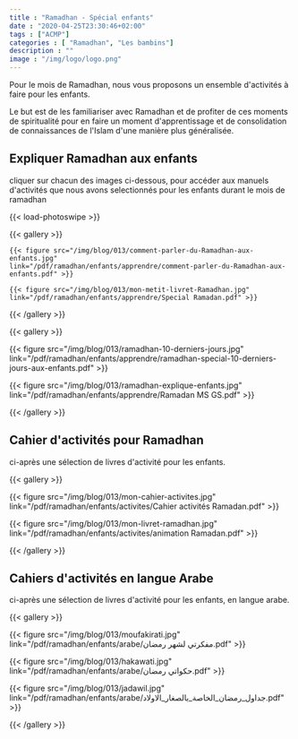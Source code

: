 ```yaml
---
title : "Ramadhan - Spécial enfants"
date : "2020-04-25T23:30:46+02:00"
tags : ["ACMP"]
categories : [ "Ramadhan", "Les bambins"]
description : ""
image : "/img/logo/logo.png"
---
```


Pour le mois de Ramadhan, nous vous proposons un ensemble d'activités à faire
pour les enfants.

Le but est de les familiariser avec Ramadhan et de profiter de ces moments de
spiritualité pour en faire un moment d'apprentissage et de consolidation de
connaissances de l'Islam d'une manière plus généralisée.

## Expliquer Ramadhan aux enfants

cliquer sur chacun des images ci-dessous, pour accéder aux manuels d'activités
que nous avons selectionnés pour les enfants durant le mois de ramadhan

{{< load-photoswipe >}}

{{< gallery >}}

    {{< figure src="/img/blog/013/comment-parler-du-Ramadhan-aux-enfants.jpg"
    link="/pdf/ramadhan/enfants/apprendre/comment-parler-du-Ramadhan-aux-enfants.pdf" >}}

    {{< figure src="/img/blog/013/mon-metit-livret-Ramadhan.jpg"
    link="/pdf/ramadhan/enfants/apprendre/Special Ramadan.pdf" >}}

{{< /gallery >}}

{{< gallery >}}

  {{< figure src="/img/blog/013/ramadhan-10-derniers-jours.jpg"
  link="/pdf/ramadhan/enfants/apprendre/ramadhan-special-10-derniers-jours-aux-enfants.pdf" >}}

  {{< figure src="/img/blog/013/ramadhan-explique-enfants.jpg"
  link="/pdf/ramadhan/enfants/apprendre/Ramadan MS GS.pdf" >}}

{{< /gallery >}}

## Cahier d'activités pour Ramadhan

ci-après une sélection de livres d'activité pour les enfants.

{{< gallery >}}

  {{< figure src="/img/blog/013/mon-cahier-activites.jpg"
  link="/pdf/ramadhan/enfants/activites/Cahier activités Ramadan.pdf" >}}

  {{< figure src="/img/blog/013/mon-livret-ramadhan.jpg"
  link="/pdf/ramadhan/enfants/activites/animation Ramadan.pdf" >}}

{{< /gallery >}}

## Cahiers d'activités en langue Arabe

ci-après une sélection de livres d'activité pour les enfants, en langue arabe.

{{< gallery >}}

  {{< figure src="/img/blog/013/moufakirati.jpg"
  link="/pdf/ramadhan/enfants/arabe/مفكرتي لشهر رمضان.pdf" >}}

  {{< figure src="/img/blog/013/hakawati.jpg"
  link="/pdf/ramadhan/enfants/arabe/حكواتي رمضان.pdf" >}}

  {{< figure src="/img/blog/013/jadawil.jpg"
  link="/pdf/ramadhan/enfants/arabe/جداول_رمضان_الخاصة_بالصغار_الاولاد.pdf" >}}

{{< /gallery >}}
